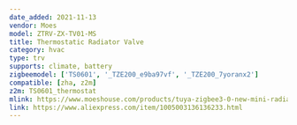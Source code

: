 ```yaml
---
date_added: 2021-11-13
vendor: Moes
model: ZTRV-ZX-TV01-MS
title: Thermostatic Radiator Valve
category: hvac
type: trv
supports: climate, battery
zigbeemodel: ['TS0601', '_TZE200_e9ba97vf', '_TZE200_7yoranx2']
compatible: [zha, z2m]
z2m: TS0601_thermostat
mlink: https://www.moeshouse.com/products/tuya-zigbee3-0-new-mini-radiator-actuator-valve-smart-programmable-thermostat-temperature-controller-external-sensor-accurate-heater-trv-thermostatic-radiator-valve-voice-control-with-alexa
link: https://www.aliexpress.com/item/1005003136136233.html
---
```

